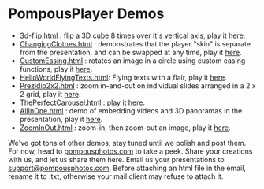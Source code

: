 # PompousPlayer Demos

- [3d-flip.html](./3d-flip.html) : flip a 3D cube 8 times over it's vertical axis, play it [here](https://www.pompousphotos.com/html/GitHub/demos/3d-flip.html).
- [ChangingClothes.html](./ChangingClothes.html) : demonstrates that the player "skin" is separate from the presentation, and can be swapped at any time, play it [here](https://www.pompousphotos.com/html/GitHub/demos/ChangingClothes.html).
- [CustomEasing.html](./CustomEasing.html) : rotates an image in a circle using custom easing functions, play it [here](https://www.pompousphotos.com/html/GitHub/demos/CustomEasing.html).
- [HelloWorldFlyingTexts.html](./HelloWorldFlyingTexts.html): Flying texts with a flair, play it [here](https://www.pompousphotos.com/html/GitHub/demos/HelloWorldFlyingTexts.html).
- [Prezidio2x2.html](./Prezidio2x2.html) : zoom in-and-out on individual slides arranged in a 2 x 2 grid, play it [here](https://www.pompousphotos.com/html/GitHub/demos/Prezidio2x2.html).
- [ThePerfectCarousel.html](./ThePerfectCarousel.html) : play it [here](https://www.pompousphotos.com/html/GitHub/demos/ThePerfectCarousel.html).
- [AllInOne.html](./AllInOne.html) : demo of embedding videos and 3D panoramas in the presentation, play it [here](https://www.pompousphotos.com/html/GitHub/demos/AllInOne.html).
- [ZoomInOut.html](./ZoomInOut.html) : zoom-in, then zoom-out an image, play it [here](https://www.pompousphotos.com/html/GitHub/demos/ZoomInOut.html).

We've got tons of other demos; stay tuned until we polish and post them. 
For now, head to [pompousphotos.com](https://www.pompousphotos.com/) to take a peek. Share your creations with us, and let us share them here. Email us your presentations to support@pompousphotos.com. Before attaching an html file in the email, rename it to .txt, otherwise your mail client may refuse to attach it.

